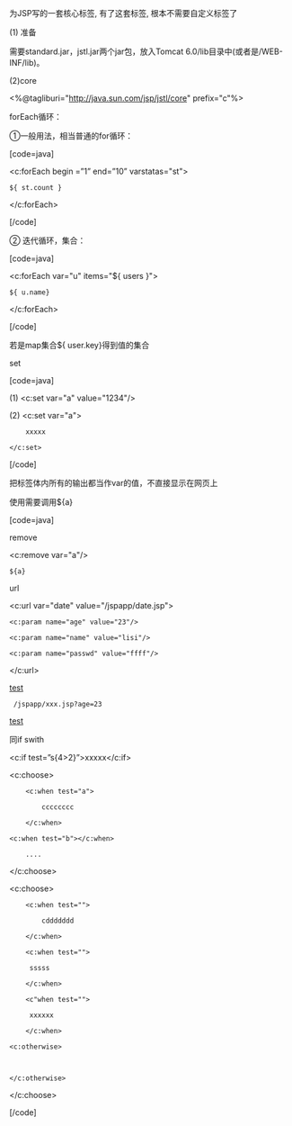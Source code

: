 为JSP写的一套核心标签, 有了这套标签, 根本不需要自定义标签了
(1) 准备
需要standard.jar，jstl.jar两个jar包，放入Tomcat 6.0/lib目录中(或者是/WEB-INF/lib)。
(2)core
<%@tagliburi="http://java.sun.com/jsp/jstl/core" prefix="c"%>
forEach循环：
①一般用法，相当普通的for循环：
[code=java]
<c:forEach begin =”1” end=”10” varstatas="st">
	${ st.count }
</c:forEach>
[/code]
② 迭代循环，集合： 
[code=java]
<c:forEach var="u" items="${ users }">
	${ u.name}
</c:forEach>
[/code]
若是map集合${ user.key}得到值的集合
set  
[code=java]
(1)	<c:set var="a" value="1234"/>   
(2)	<c:set var="a">
		xxxxx
	</c:set>  
[/code]
把标签体内所有的输出都当作var的值，不直接显示在网页上
使用需要调用${a}
[code=java]
remove     
<c:remove var="a"/>
	${a}
url
<c:url var="date" value="/jspapp/date.jsp">
	<c:param name="age" value="23"/>
	<c:param name="name" value="lisi"/>
	<c:param name="passwd" value="ffff"/>
</c:url> 
<a href="${date}">test</a>
	 /jspapp/xxx.jsp?age=23   
<a href="/jspapp/xxx.jsp?age=23&name=lsis&passwd=123">
   test
</a>
同if swith
   <c:if test=”s{4>2}”>xxxxx</c:if>
   <c:choose> 
		<c:when test="a">
			cccccccc
		</c:when>
	<c:when test="b"></c:when>
		....
   </c:choose>
   <c:choose> 
		<c:when test="">
			cddddddd
		</c:when>
		<c:when test="">
		 sssss
		</c:when>
		<c"when test="">
		 xxxxxx
		</c:when>
	<c:otherwise>
	
	</c:otherwise>
   </c:choose> 
[/code]